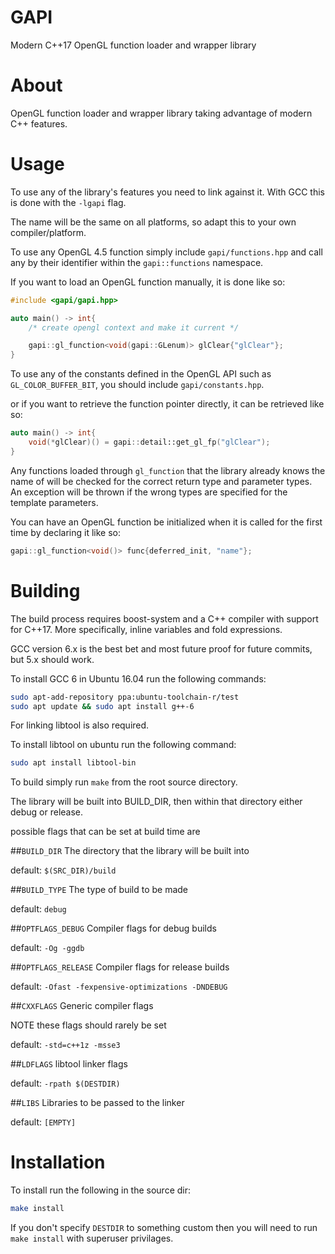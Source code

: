 GAPI
====

Modern C++17 OpenGL function loader and wrapper library

About
=====

OpenGL function loader and wrapper library taking advantage of modern C++ features.

Usage
=====

To use any of the library's features you need to link against it. With GCC this is done with the `-lgapi` flag.

The name will be the same on all platforms, so adapt this to your own compiler/platform.

To use any OpenGL 4.5 function simply include `gapi/functions.hpp` and call any by their identifier within the `gapi::functions` namespace.

If you want to load an OpenGL function manually, it is done like so:

```c++
#include <gapi/gapi.hpp>

auto main() -> int{
	/* create opengl context and make it current */

	gapi::gl_function<void(gapi::GLenum)> glClear{"glClear"};
}
```

To use any of the constants defined in the OpenGL API such as `GL_COLOR_BUFFER_BIT`, you should include `gapi/constants.hpp`.

or if you want to retrieve the function pointer directly, it can be retrieved like so:

```c++
auto main() -> int{
	void(*glClear)() = gapi::detail::get_gl_fp("glClear");
}
```

Any functions loaded through `gl_function` that the library already knows the name of will be checked for the correct return type and parameter types. An exception will be thrown if the wrong types are specified for the template parameters.

You can have an OpenGL function be initialized when it is called for the first time by declaring it like so:

```c++
gapi::gl_function<void()> func{deferred_init, "name"};
```

Building
========

The build process requires boost-system and a C++ compiler with support for C++17. More specifically, inline variables and fold expressions.

GCC version 6.x is the best bet and most future proof for future commits, but 5.x should work.

To install GCC 6 in Ubuntu 16.04 run the following commands:
```bash
sudo apt-add-repository ppa:ubuntu-toolchain-r/test
sudo apt update && sudo apt install g++-6
```

For linking libtool is also required.

To install libtool on ubuntu run the following command:
```bash
sudo apt install libtool-bin
```

To build simply run `make` from the root source directory.

The library will be built into BUILD_DIR, then within that directory either debug or release.

possible flags that can be set at build time are

##`BUILD_DIR`
The directory that the library will be built into

default: `$(SRC_DIR)/build`

##`BUILD_TYPE`
The type of build to be made

default: `debug`

##`OPTFLAGS_DEBUG`
Compiler flags for debug builds

default: `-Og -ggdb`

##`OPTFLAGS_RELEASE`
Compiler flags for release builds

default: `-Ofast -fexpensive-optimizations -DNDEBUG`

##`CXXFLAGS`
Generic compiler flags

NOTE these flags should rarely be set

default: `-std=c++1z -msse3`

##`LDFLAGS`
libtool linker flags

default: `-rpath $(DESTDIR)`

##`LIBS`
Libraries to be passed to the linker

default: `[EMPTY]`

Installation
============

To install run the following in the source dir:
```bash
make install
```

If you don't specify `DESTDIR` to something custom then you will need to run `make install` with superuser privilages.
